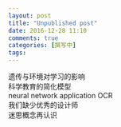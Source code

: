 ```yaml
---
layout: post
title: "Unpublished post"
date: 2016-12-28 11:10
comments: true
categories: [撰写中]
tags: 
---
```

遗传与环境对学习的影响  
科学教育的简化模型  
neural network application OCR  
我们缺少优秀的设计师  
迷思概念再认识  